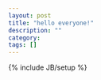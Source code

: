 ```yaml
---
layout: post
title: "hello everyone!"
description: ""
category: 
tags: []
---
```

{% include JB/setup %}
